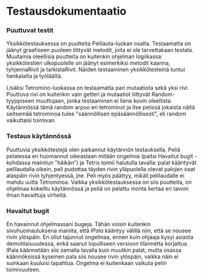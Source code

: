 # Testausdokumentaatio

### Puuttuvat testit
Yksikkötestauksessa on puutteita Pelilauta-luokan osalta. Testaamatta on jäänyt graafiseen puoleen liittyvät metodit, joita ei ole tarvettakaan testata. Muutamia oleellisia puutteita on kuitenkin ohjelman logiikassa: yksikkötestien ulkopuolelle on jäänyt esimerkiksi metodit kaanna, tyhjennaRivit ja tarkistaRivit. Näiden testaaminen yksikkötesteinä tuntui hankalalta ja työläältä. 

Lisäksi Tetromino-luokassa on testaamatta pari mutaatiota sekä yksi rivi. Puuttuva rivi on kuitenkin vain getteri ja mutaatiot liittyvät Random-tyyppiseen muuttujaan, jonka testaaminen ei liene kovin oleellista. Käytännössä tämä random arpoo eri tetrominot ja itse pelissä jokaista näitä seitsemää tetrominoa tulee "säännöllisen epäsäännöllisesti", eli random vaikuttaisi toimivan.  

### Testaus käytännössä
Puuttuvia yksikkötestejä olen paikannut käytännön testauksella. Peliä pelatessa en huomannut oikeastaan mitään ongelmia (paitsi Havaitut bugit -kohdassa mainitun "häikän") ja Tetris toimii halutulla tavalla: palat kääntyvät pelilaudalla oikein, peli pudottaa täyden rivin yläpuolella olevat palojen osat alaspäin rivin tyhjentyessä, jne. Peli myös päättyy, mikäli pelilaudalle ei mahdu uutta Tetrominoa. Vaikka yksikkötestauksessa on siis puutteita, on ohjelmaa kokeiltu käytännössä ja peliä on pelattu monta kertaa eri tavoin ilman havaittuja virheitä. 

### Havaitut bugit
En havainnut ohjelmassani bugeja. Tähän voisin kuitenkin sivuhuomautuksena mainita, että _IPala_ kääntyy välillä niin, että se nousee rivin ylöspäin. En ollut tajunnut ongelmaa, ennen kuin ohjaaja kysyi asiasta demotilaisuudessa, enkä saanut lopulliseen versioon tilannetta korjattua. IPala käännetään siis samalla tavalla kuin muutkin palat, mutta osassa käännöksissä kyseinen pala siis nousee rivin ylöspäin, vaikka näin ei suinkaan kuuluisi tapahtua. Ongelma ei kuitenkaan vaikuta pelin toimivuuteen.
